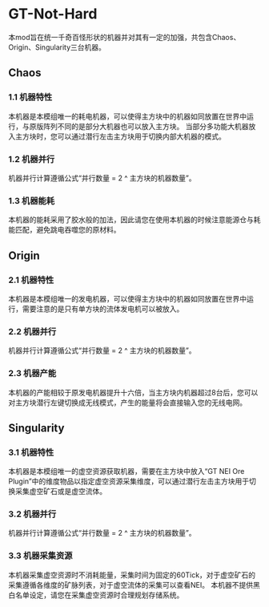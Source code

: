 # GT-Not-Hard
本mod旨在统一千奇百怪形状的机器并对其有一定的加强，共包含Chaos、Origin、Singularity三台机器。

## Chaos
### 1.1 机器特性
本机器是本模组唯一的耗电机器，可以使得主方块中的机器如同放置在世界中运行，与原版阵列不同的是部分大机器也可以放入主方块。
当部分多功能大机器放入主方块时，您可以通过潜行左击主方块用于切换内部大机器的模式。

### 1.2 机器并行
机器并行计算遵循公式“并行数量 = 2 ^ 主方块的机器数量”。

### 1.3 机器能耗
本机器的能耗采用了胶水般的加法，因此请您在使用本机器的时候注意能源仓与耗能匹配，避免跳电吞噬您的原材料。

## Origin
### 2.1 机器特性
本机器是本模组唯一的发电机器，可以使得主方块中的机器如同放置在世界中运行，需要注意的是只有单方块的流体发电机可以被放入。

### 2.2 机器并行
机器并行计算遵循公式“并行数量 = 2 ^ 主方块的机器数量”。

### 2.3 机器产能
本机器的产能相较于原发电机器提升十六倍，当主方块内机器超过8台后，您可以对主方块潜行左键切换成无线模式，产生的能量将会直接输入您的无线电网。

## Singularity
### 3.1 机器特性
本机器是本模组唯一的虚空资源获取机器，需要在主方块中放入“GT NEI Ore Plugin”中的维度物品以指定虚空资源采集维度，可以通过潜行左击主方块用于切换采集虚空矿石或是虚空流体。

### 3.2 机器并行
机器并行计算遵循公式“并行数量 = 2 ^ 主方块的机器数量”。

### 3.3 机器采集资源
本机器采集虚空资源时不消耗能量，采集时间为固定的60Tick，对于虚空矿石的采集遵循各维度的矿脉列表，对于虚空流体的采集可以查看NEI。
本机器不提供黑白名单设定，请您在采集虚空资源时合理规划存储系统。
